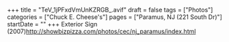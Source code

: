 +++
title = "TeV_1jPFxdVmUnKZRGB_.avif"
draft = false
tags = ["Photos"]
categories = ["Chuck E. Cheese's"]
pages = ["Paramus, NJ (221 South Dr)"]
startDate = ""
+++
Exterior Sign (2007)http://showbizpizza.com/photos/cec/nj_paramus/index.html
